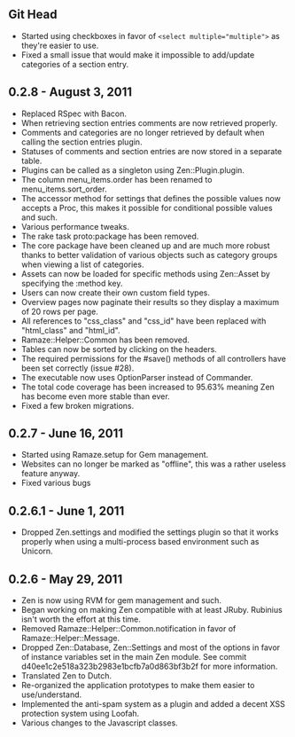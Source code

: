 ## Git Head

* Started using checkboxes in favor of ``<select multiple="multiple">`` as
  they're easier to use.
* Fixed a small issue that would make it impossible to add/update categories of
  a section entry.

## 0.2.8 - August 3, 2011

* Replaced RSpec with Bacon.
* When retrieving section entries comments are now retrieved properly.
* Comments and categories are no longer retrieved by default when calling the
  section entries plugin.
* Statuses of comments and section entries are now stored in a separate table.
* Plugins can be called as a singleton using Zen::Plugin.plugin.
* The column menu_items.order has been renamed to menu_items.sort_order.
* The accessor method for settings that defines the possible values now accepts
  a Proc, this makes it possible for conditional possible values and such.
* Various performance tweaks.
* The rake task proto:package has been removed.
* The core package have been cleaned up and are much more robust thanks to
  better validation of various objects such as category groups when viewing a
  list of categories.
* Assets can now be loaded for specific methods using Zen::Asset by specifying
  the :method key.
* Users can now create their own custom field types.
* Overview pages now paginate their results so they display a maximum of 20 rows
  per page.
* All references to "css_class" and "css_id" have been replaced with
  "html_class" and "html_id".
* Ramaze::Helper::Common has been removed.
* Tables can now be sorted by clicking on the headers.
* The required permissions for the #save() methods of all controllers have been
  set correctly (issue #28).
* The executable now uses OptionParser instead of Commander.
* The total code coverage has been increased to 95.63% meaning Zen has become
  even more stable than ever.
* Fixed a few broken migrations.

## 0.2.7 - June 16, 2011

* Started using Ramaze.setup for Gem management.
* Websites can no longer be marked as "offline", this was a rather useless
  feature anyway.
* Fixed various bugs

## 0.2.6.1 - June 1, 2011

* Dropped Zen.settings and modified the settings plugin so that it works
  properly when using a multi-process based environment such as Unicorn.

## 0.2.6 - May 29, 2011

* Zen is now using RVM for gem management and such.
* Began working on making Zen compatible with at least JRuby. Rubinius isn't
  worth the effort at this time.
* Removed Ramaze::Helper::Common.notification in favor of
  Ramaze::Helper::Message.
* Dropped Zen::Database, Zen::Settings and most of the options in favor of
  instance variables set in the main Zen module. See commit
  d40ee1c2e518a323b2983e1bcfb7a0d863bf3b2f for more information.
* Translated Zen to Dutch.
* Re-organized the application prototypes to make them easier to use/understand.
* Implemented the anti-spam system as a plugin and added a decent XSS protection
  system using Loofah.
* Various changes to the Javascript classes.

